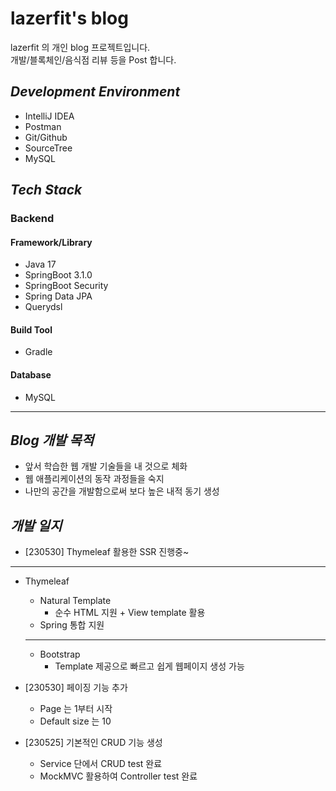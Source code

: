 # lazerfit's blog   

lazerfit 의 개인 blog 프로젝트입니다.   
개발/블록체인/음식점 리뷰 등을 Post 합니다.

## *Development Environment*   

- IntelliJ IDEA
- Postman
- Git/Github
- SourceTree
- MySQL

## *Tech Stack*   

### Backend  

#### Framework/Library   

- Java 17
- SpringBoot 3.1.0
- SpringBoot Security
- Spring Data JPA
- Querydsl

#### Build Tool   

- Gradle


#### Database   

- MySQL
***


## *Blog 개발 목적*   

- 앞서 학습한 웹 개발 기술들을 내 것으로 체화
- 웹 애플리케이션의 동작 과정들을 숙지
- 나만의 공간을 개발함으로써 보다 높은 내적 동기 생성

## *개발 일지*
- [230530] Thymeleaf 활용한 SSR 진행중~
***
- Thymeleaf   
  - Natural Template
    - 순수 HTML 지원 + View template 활용
  - Spring 통합 지원   
  ***
  - Bootstrap   
    - Template 제공으로 빠르고 쉽게 웹페이지 생성 가능

- [230530] 페이징 기능 추가
  - Page 는 1부터 시작
  - Default size 는 10

- [230525] 기본적인 CRUD 기능 생성
  - Service 단에서 CRUD test 완료
  - MockMVC 활용하여 Controller test 완료
